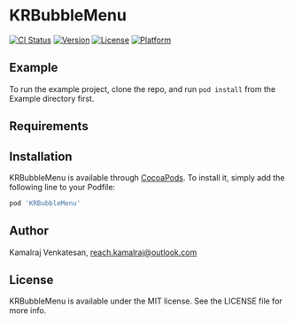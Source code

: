 # KRBubbleMenu

[![CI Status](https://img.shields.io/travis/kamalraj.venkatesan/KRBubbleMenu.svg?style=flat)](https://travis-ci.org/kamalraj.venkatesan/KRBubbleMenu)
[![Version](https://img.shields.io/cocoapods/v/KRBubbleMenu.svg?style=flat)](https://cocoapods.org/pods/KRBubbleMenu)
[![License](https://img.shields.io/cocoapods/l/KRBubbleMenu.svg?style=flat)](https://cocoapods.org/pods/KRBubbleMenu)
[![Platform](https://img.shields.io/cocoapods/p/KRBubbleMenu.svg?style=flat)](https://cocoapods.org/pods/KRBubbleMenu)

## Example

To run the example project, clone the repo, and run `pod install` from the Example directory first.

## Requirements

## Installation

KRBubbleMenu is available through [CocoaPods](https://cocoapods.org). To install
it, simply add the following line to your Podfile:

```ruby
pod 'KRBubbleMenu'
```

## Author

Kamalraj Venkatesan, reach.kamalraj@outlook.com

## License

KRBubbleMenu is available under the MIT license. See the LICENSE file for more info.
